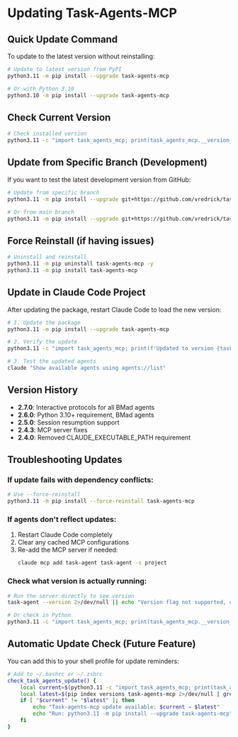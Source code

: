 # Updating Task-Agents-MCP

## Quick Update Command

To update to the latest version without reinstalling:

```bash
# Update to latest version from PyPI
python3.11 -m pip install --upgrade task-agents-mcp

# Or with Python 3.10
python3.10 -m pip install --upgrade task-agents-mcp
```

## Check Current Version

```bash
# Check installed version
python3.11 -c "import task_agents_mcp; print(task_agents_mcp.__version__)"
```

## Update from Specific Branch (Development)

If you want to test the latest development version from GitHub:

```bash
# Update from specific branch
python3.11 -m pip install --upgrade git+https://github.com/vredrick/task-agent.git@bmad-agents

# Or from main branch
python3.11 -m pip install --upgrade git+https://github.com/vredrick/task-agent.git
```

## Force Reinstall (if having issues)

```bash
# Uninstall and reinstall
python3.11 -m pip uninstall task-agents-mcp -y
python3.11 -m pip install task-agents-mcp
```

## Update in Claude Code Project

After updating the package, restart Claude Code to load the new version:

```bash
# 1. Update the package
python3.11 -m pip install --upgrade task-agents-mcp

# 2. Verify the update
python3.11 -c "import task_agents_mcp; print(f'Updated to version {task_agents_mcp.__version__}')"

# 3. Test the updated agents
claude "Show available agents using agents://list"
```

## Version History

- **2.7.0**: Interactive protocols for all BMad agents
- **2.6.0**: Python 3.10+ requirement, BMad agents
- **2.5.0**: Session resumption support
- **2.4.3**: MCP server fixes
- **2.4.0**: Removed CLAUDE_EXECUTABLE_PATH requirement

## Troubleshooting Updates

### If update fails with dependency conflicts:
```bash
# Use --force-reinstall
python3.11 -m pip install --force-reinstall task-agents-mcp
```

### If agents don't reflect updates:
1. Restart Claude Code completely
2. Clear any cached MCP configurations
3. Re-add the MCP server if needed:
   ```bash
   claude mcp add task-agent task-agent -s project
   ```

### Check what version is actually running:
```bash
# Run the server directly to see version
task-agent --version 2>/dev/null || echo "Version flag not supported, check logs"

# Or check in Python
python3.11 -c "import task_agents_mcp; print(task_agents_mcp.__version__)"
```

## Automatic Update Check (Future Feature)

You can add this to your shell profile for update reminders:

```bash
# Add to ~/.bashrc or ~/.zshrc
check_task_agents_update() {
    local current=$(python3.11 -c "import task_agents_mcp; print(task_agents_mcp.__version__)" 2>/dev/null)
    local latest=$(pip index versions task-agents-mcp 2>/dev/null | grep "task-agents-mcp" | head -1 | grep -oE '[0-9]+\.[0-9]+\.[0-9]+')
    if [ "$current" != "$latest" ]; then
        echo "Task-agents-mcp update available: $current → $latest"
        echo "Run: python3.11 -m pip install --upgrade task-agents-mcp"
    fi
}
```